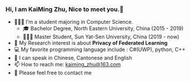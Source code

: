### Hi, I am KaiMing Zhu, Nice to meet you.👋
- 👨🏻‍🎓 I’m a student majoring in Computer Science.
  - 🎓    Bachelor Degree, North Eastern University, China (2015 - 2019)
  - 👨🏻‍🎓 Master Student, Sun Yat-Sen University, China (2019 - now)
- 🔬 My Research interest is about **Privacy of Federated Learning**
- 💻 My favorite programming language include : C#(UWP), python, C++
- 💬 I can speak in Chinese, Cantonese and English
- 📫 How to reach me: kaiming_zhu@163.com
- 🙂 Please feel free to contact me
